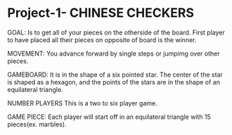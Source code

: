 # Project-1- CHINESE CHECKERS

GOAL:  Is to get all of your pieces on the otherside of the board.  First player to have
placed all their pieces on opposite of board is the winner.

MOVEMENT:  You advance forward by single steps or jumpimg over other pieces.

GAMEBOARD:  It is in the shape of a six pointed star.  The center of the star is shaped as a hexagon, and the points of the stars are in the shape of an equilateral triangle.  

NUMBER PLAYERS This is a two to six player game. 

GAME PIECE:  Each player will start off in an equilateral triangle with 15 pieces(ex. marbles).  
